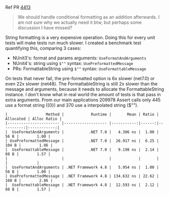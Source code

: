 Ref PR [4413](https://github.com/nunit/nunit/pull/4430#issuecomment-1646980222)

> We should handle conditional formatting as an addition afterwards. I am not sure why we actually need it btw, but perhaps some discussion I have missed?

String formatting is a very expensive operation. Doing this for every unit tests will make tests run much slower.
I created a benchmark test quantifying this, comparing 3 cases:
* NUnit3's: format and params arguments: `UseFormatAndArguments`
* NUnit4's: string using `$""` syntax: `UsePreformattedMessage`
* PRs: FormattableString using `$""` syntax: `UseFormattableMessage`

On tests that never fail, the pre-formatted option is 6x slower (net7.0) or even 22x slower (net48).
The FormattableString is still 2x slower than the message and arguments, because it needs to allocate the FormattableString instance.
I don't know what in real world the amount of tests is that pass in extra arguments.
From our main applications 209978 Assert calls only 445 use a format string ({0}) and 370 use a interpolated string ($"").

```
|                 Method |            Runtime |       Mean | Ratio | Allocated | Alloc Ratio |
|----------------------- |------------------- |-----------:|------:|----------:|------------:|
|  UseFormatAndArguments |           .NET 7.0 |   4.306 ns |  1.00 |      56 B |        1.00 |
| UsePreformattedMessage |           .NET 7.0 |  26.917 ns |  6.25 |     104 B |        1.86 |
|  UseFormattableMessage |           .NET 7.0 |   9.198 ns |  2.14 |      88 B |        1.57 |
|                        |                    |            |       |           |             |
|  UseFormatAndArguments | .NET Framework 4.8 |   5.954 ns |  1.00 |      56 B |        1.00 |
| UsePreformattedMessage | .NET Framework 4.8 | 134.632 ns | 22.62 |     160 B |        2.86 |
|  UseFormattableMessage | .NET Framework 4.8 |  12.593 ns |  2.12 |      88 B |        1.57 |
```



